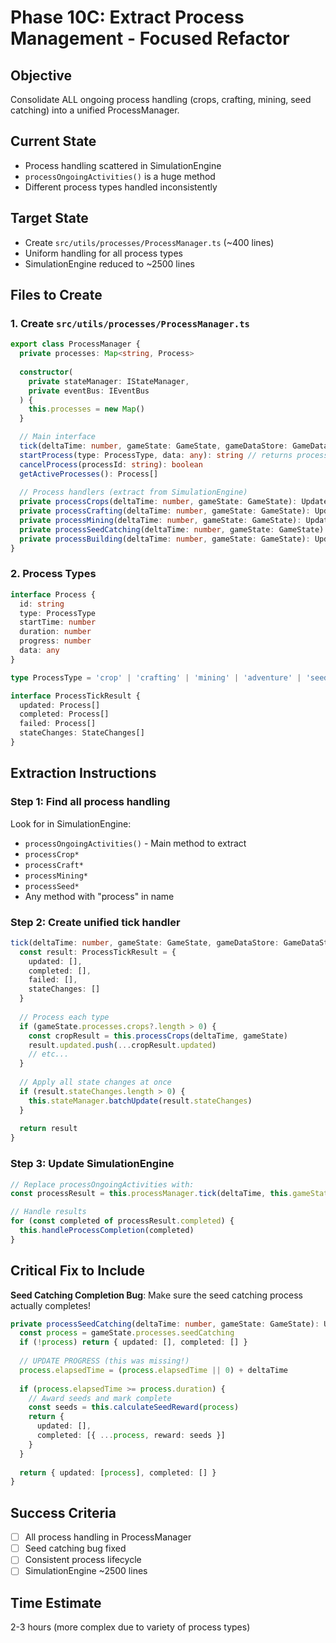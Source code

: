 # Phase 10C: Extract Process Management - Focused Refactor

## Objective
Consolidate ALL ongoing process handling (crops, crafting, mining, seed catching) into a unified ProcessManager.

## Current State
- Process handling scattered in SimulationEngine
- `processOngoingActivities()` is a huge method
- Different process types handled inconsistently

## Target State
- Create `src/utils/processes/ProcessManager.ts` (~400 lines)
- Uniform handling for all process types
- SimulationEngine reduced to ~2500 lines

## Files to Create

### 1. Create `src/utils/processes/ProcessManager.ts`

```typescript
export class ProcessManager {
  private processes: Map<string, Process>
  
  constructor(
    private stateManager: IStateManager,
    private eventBus: IEventBus
  ) {
    this.processes = new Map()
  }

  // Main interface
  tick(deltaTime: number, gameState: GameState, gameDataStore: GameDataStore): ProcessTickResult
  startProcess(type: ProcessType, data: any): string // returns processId
  cancelProcess(processId: string): boolean
  getActiveProcesses(): Process[]
  
  // Process handlers (extract from SimulationEngine)
  private processCrops(deltaTime: number, gameState: GameState): UpdateResult
  private processCrafting(deltaTime: number, gameState: GameState): UpdateResult
  private processMining(deltaTime: number, gameState: GameState): UpdateResult
  private processSeedCatching(deltaTime: number, gameState: GameState): UpdateResult
  private processBuilding(deltaTime: number, gameState: GameState): UpdateResult
}
```

### 2. Process Types

```typescript
interface Process {
  id: string
  type: ProcessType
  startTime: number
  duration: number
  progress: number
  data: any
}

type ProcessType = 'crop' | 'crafting' | 'mining' | 'adventure' | 'seed_catching' | 'building'

interface ProcessTickResult {
  updated: Process[]
  completed: Process[]
  failed: Process[]
  stateChanges: StateChanges[]
}
```

## Extraction Instructions

### Step 1: Find all process handling
Look for in SimulationEngine:
- `processOngoingActivities()` - Main method to extract
- `processCrop*`
- `processCraft*`
- `processMining*`
- `processSeed*`
- Any method with "process" in name

### Step 2: Create unified tick handler
```typescript
tick(deltaTime: number, gameState: GameState, gameDataStore: GameDataStore): ProcessTickResult {
  const result: ProcessTickResult = {
    updated: [],
    completed: [],
    failed: [],
    stateChanges: []
  }
  
  // Process each type
  if (gameState.processes.crops?.length > 0) {
    const cropResult = this.processCrops(deltaTime, gameState)
    result.updated.push(...cropResult.updated)
    // etc...
  }
  
  // Apply all state changes at once
  if (result.stateChanges.length > 0) {
    this.stateManager.batchUpdate(result.stateChanges)
  }
  
  return result
}
```

### Step 3: Update SimulationEngine
```typescript
// Replace processOngoingActivities with:
const processResult = this.processManager.tick(deltaTime, this.gameState, this.gameDataStore)

// Handle results
for (const completed of processResult.completed) {
  this.handleProcessCompletion(completed)
}
```

## Critical Fix to Include
**Seed Catching Completion Bug**: Make sure the seed catching process actually completes!
```typescript
private processSeedCatching(deltaTime: number, gameState: GameState): UpdateResult {
  const process = gameState.processes.seedCatching
  if (!process) return { updated: [], completed: [] }
  
  // UPDATE PROGRESS (this was missing!)
  process.elapsedTime = (process.elapsedTime || 0) + deltaTime
  
  if (process.elapsedTime >= process.duration) {
    // Award seeds and mark complete
    const seeds = this.calculateSeedReward(process)
    return {
      updated: [],
      completed: [{ ...process, reward: seeds }]
    }
  }
  
  return { updated: [process], completed: [] }
}
```

## Success Criteria
- [ ] All process handling in ProcessManager
- [ ] Seed catching bug fixed
- [ ] Consistent process lifecycle
- [ ] SimulationEngine ~2500 lines

## Time Estimate
2-3 hours (more complex due to variety of process types)
